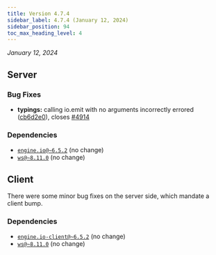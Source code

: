 ```yaml
---
title: Version 4.7.4
sidebar_label: 4.7.4 (January 12, 2024)
sidebar_position: 94
toc_max_heading_level: 4
---
```


*January 12, 2024*

## Server

### Bug Fixes

* **typings:** calling io.emit with no arguments incorrectly errored ([cb6d2e0](https://github.com/socketio/socket.io/commit/cb6d2e02aa7ec03c2de1817d35cffa1128b107ef)), closes [#4914](https://github.com/socketio/socket.io/issues/4914)


### Dependencies

- [`engine.io@~6.5.2`](https://github.com/socketio/engine.io/releases/tag/6.5.2) (no change)
- [`ws@~8.11.0`](https://github.com/websockets/ws/releases/tag/8.11.0) (no change)



## Client

There were some minor bug fixes on the server side, which mandate a client bump.


### Dependencies

- [`engine.io-client@~6.5.2`](https://github.com/socketio/engine.io-client/releases/tag/6.5.2) (no change)
- [`ws@~8.11.0`](https://github.com/websockets/ws/releases/tag/8.11.0) (no change)
